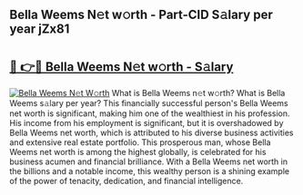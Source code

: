 ## Bella Weems N𝚎t w𝚘rth - Part-CID S𝚊lary per year jZx81

# <h2><a href="http://gc2m71q.nevu.top/?p=Bella+Weems">🔗 👉🔴 Bella Weems N𝚎t w𝚘rth - S𝚊lary</a></h2>

[![Bella Weems N𝚎t W𝚘rth](https://i.imgur.com/Oavwk0R.jpeg)](http://gc2m71q.nevu.top/?p=Bella+Weems)
What is Bella Weems n𝚎t w𝚘rth? What is Bella Weems s𝚊lary per year?
This financially successful person's Bella Weems net worth is significant, making him one of the wealthiest in his profession. His income from his employment is significant, but it is overshadowed by Bella Weems net worth, which is attributed to his diverse business activities and extensive real estate portfolio. This prosperous man, whose Bella Weems net worth is among the highest globally, is celebrated for his business acumen and financial brilliance. With a Bella Weems net worth in the billions and a notable income, this wealthy person is a shining example of the power of tenacity, dedication, and financial intelligence.
